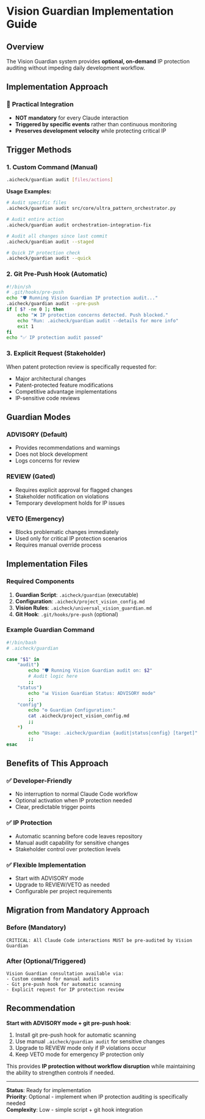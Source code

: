 # Vision Guardian Implementation Guide

## Overview

The Vision Guardian system provides **optional, on-demand** IP protection auditing without impeding daily development workflow.

## Implementation Approach

### 🎯 **Practical Integration**
- **NOT mandatory** for every Claude interaction
- **Triggered by specific events** rather than continuous monitoring
- **Preserves development velocity** while protecting critical IP

## Trigger Methods

### 1. **Custom Command** (Manual)
```bash
.aicheck/guardian audit [files/actions]
```

**Usage Examples:**
```bash
# Audit specific files
.aicheck/guardian audit src/core/ultra_pattern_orchestrator.py

# Audit entire action
.aicheck/guardian audit orchestration-integration-fix

# Audit all changes since last commit
.aicheck/guardian audit --staged

# Quick IP protection check
.aicheck/guardian audit --quick
```

### 2. **Git Pre-Push Hook** (Automatic)
```bash
#!/bin/sh
# .git/hooks/pre-push
echo "🛡️ Running Vision Guardian IP protection audit..."
.aicheck/guardian audit --pre-push
if [ $? -ne 0 ]; then
    echo "❌ IP protection concerns detected. Push blocked."
    echo "Run: .aicheck/guardian audit --details for more info"
    exit 1
fi
echo "✅ IP protection audit passed"
```

### 3. **Explicit Request** (Stakeholder)
When patent protection review is specifically requested for:
- Major architectural changes
- Patent-protected feature modifications
- Competitive advantage implementations
- IP-sensitive code reviews

## Guardian Modes

### **ADVISORY** (Default)
- Provides recommendations and warnings
- Does not block development
- Logs concerns for review

### **REVIEW** (Gated)
- Requires explicit approval for flagged changes
- Stakeholder notification on violations
- Temporary development holds for IP issues

### **VETO** (Emergency)
- Blocks problematic changes immediately
- Used only for critical IP protection scenarios
- Requires manual override process

## Implementation Files

### Required Components
1. **Guardian Script**: `.aicheck/guardian` (executable)
2. **Configuration**: `.aicheck/project_vision_config.md`
3. **Vision Rules**: `.aicheck/universal_vision_guardian.md`
4. **Git Hook**: `.git/hooks/pre-push` (optional)

### Example Guardian Command
```bash
#!/bin/bash
# .aicheck/guardian

case "$1" in
    "audit")
        echo "🛡️ Running Vision Guardian audit on: $2"
        # Audit logic here
        ;;
    "status")
        echo "📊 Vision Guardian Status: ADVISORY mode"
        ;;
    "config")
        echo "⚙️ Guardian Configuration:"
        cat .aicheck/project_vision_config.md
        ;;
    *)
        echo "Usage: .aicheck/guardian {audit|status|config} [target]"
        ;;
esac
```

## Benefits of This Approach

### ✅ **Developer-Friendly**
- No interruption to normal Claude Code workflow
- Optional activation when IP protection needed
- Clear, predictable trigger points

### ✅ **IP Protection**
- Automatic scanning before code leaves repository
- Manual audit capability for sensitive changes
- Stakeholder control over protection levels

### ✅ **Flexible Implementation**
- Start with ADVISORY mode
- Upgrade to REVIEW/VETO as needed
- Configurable per project requirements

## Migration from Mandatory Approach

### Before (Mandatory)
```
CRITICAL: All Claude Code interactions MUST be pre-audited by Vision Guardian
```

### After (Optional/Triggered)
```
Vision Guardian consultation available via:
- Custom command for manual audits
- Git pre-push hook for automatic scanning
- Explicit request for IP protection review
```

## Recommendation

**Start with ADVISORY mode + git pre-push hook**:
1. Install git pre-push hook for automatic scanning
2. Use manual `.aicheck/guardian audit` for sensitive changes
3. Upgrade to REVIEW mode only if IP violations occur
4. Keep VETO mode for emergency IP protection only

This provides **IP protection without workflow disruption** while maintaining the ability to strengthen controls if needed.

---

**Status**: Ready for implementation  
**Priority**: Optional - implement when IP protection auditing is specifically needed  
**Complexity**: Low - simple script + git hook integration